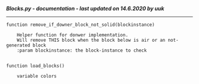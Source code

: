 ***Blocks.py - documentation - last updated on 14.6.2020 by uuk***
___

    function remove_if_downer_block_not_solid(blockinstance)
        
        Helper function for donwer implementation.
        Will remove THIS block when the block below is air or an not-generated block
        :param blockinstance: the block-instance to check


    function load_blocks()

        variable colors